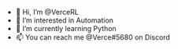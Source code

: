 - 👋 Hi, I’m @VerceRL
- 👀 I’m interested in Automation
- 🌱 I’m currently learning Python
- 📫 You can reach me @Verce#5680 on Discord

<!---
VerceRL/VerceRL is a ✨ special ✨ repository because its `README.md` (this file) appears on your GitHub profile.
You can click the Preview link to take a look at your changes.
--->
